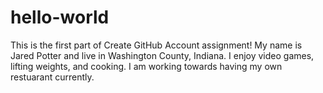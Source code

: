 # hello-world
This is the first part of Create GitHub Account assignment!
My name is Jared Potter and live in Washington County, Indiana. I enjoy video games, lifting weights, and cooking. I am working towards having my own restuarant currently.
